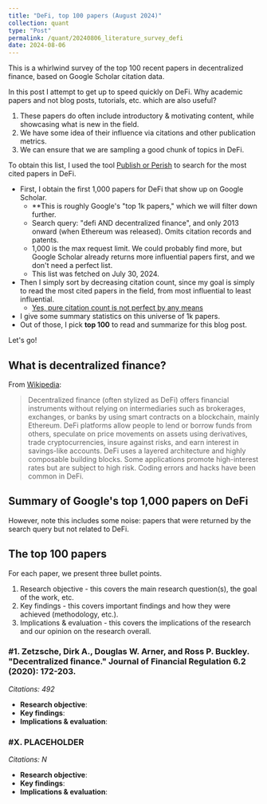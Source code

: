 ```yaml
---
title: "DeFi, top 100 papers (August 2024)"
collection: quant
type: "Post"
permalink: /quant/20240806_literature_survey_defi
date: 2024-08-06
---
```


This is a whirlwind survey of the top 100 recent papers in decentralized finance, based on Google Scholar citation data.

In this post I attempt to get up to speed quickly on DeFi. Why academic papers and not blog posts, tutorials, etc. which are also useful?

1. These papers do often include introductory & motivating content, while showcasing what is new in the field.
2. We have some idea of their influence via citations and other publication metrics.
3. We can ensure that we are sampling a good chunk of topics in DeFi.

To obtain this list, I used the tool [Publish or Perish](https://harzing.com/resources/publish-or-perish) to search for the most cited papers in DeFi.

- First, I obtain the first 1,000 papers for DeFi that show up on Google Scholar.
  - **This is roughly Google's "top 1k papers," which we will filter down further.
  - Search query: "defi AND decentralized finance", and only 2013 onward (when Ethereum was released). Omits citation records and patents.
  - 1,000 is the max request limit. We could probably find more, but Google Scholar already returns more influential papers first, and we don't need a perfect list.
  - This list was fetched on July 30, 2024.
- Then I simply sort by decreasing citation count, since my goal is simply to read the most cited papers in the field, from most influential to least influential.
  - [Yes, pure citation count is not perfect by any means](https://academia.stackexchange.com/questions/37021/why-is-it-bad-to-judge-a-paper-by-citation-count)
- I give some summary statistics on this universe of 1k papers.
- Out of those, I pick **top 100** to read and summarize for this blog post.

Let's go!

## What is decentralized finance?

From [Wikipedia](https://en.wikipedia.org/wiki/Decentralized_finance):

>  Decentralized finance (often stylized as DeFi) offers financial instruments without relying on intermediaries such as brokerages, exchanges, or banks by using smart contracts on a blockchain, mainly Ethereum. DeFi platforms allow people to lend or borrow funds from others, speculate on price movements on assets using derivatives, trade cryptocurrencies, insure against risks, and earn interest in savings-like accounts. DeFi uses a layered architecture and highly composable building blocks. Some applications promote high-interest rates but are subject to high risk. Coding errors and hacks have been common in DeFi.

## Summary of Google's top 1,000 papers on DeFi

However, note this includes some noise: papers that were returned by the search query but not related to DeFi.

## The top 100 papers

For each paper, we present three bullet points.

1. Research objective - this covers the main research question(s), the goal of the work, etc.
2. Key findings - this covers important findings and how they were achieved (methodology, etc.).
3. Implications & evaluation - this covers the implications of the research and our opinion on the research overall.


### #1. Zetzsche, Dirk A., Douglas W. Arner, and Ross P. Buckley. "Decentralized finance." Journal of Financial Regulation 6.2 (2020): 172-203.
*Citations: 492*
  - **Research objective**: 
  - **Key findings**: 
  - **Implications & evaluation**: 


<!-- placeholder -->
### #X. PLACEHOLDER
*Citations: N*
  - **Research objective**: 
  - **Key findings**: 
  - **Implications & evaluation**:












<!--
Could cluster these papers by their metadata also.
-->
